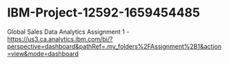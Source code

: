 # IBM-Project-12592-1659454485
Global Sales Data Analytics
Assignment 1 - https://us3.ca.analytics.ibm.com/bi/?perspective=dashboard&pathRef=.my_folders%2FAssignment%2B1&action=view&mode=dashboard
